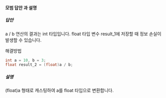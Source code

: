 #### 모범 답안 과 설명
##### 답안
a / b 연산의 결과는 int 타입입니다.
float 타입 변수 result_1에 저장할 때 정보 손실이 발생할 수 있습니다.
</br>

해결방법
```cpp
int a = 10, b = 3;
float result_2 = (float)a / b;
```

##### 설명
(float)a 형태로 캐스팅하여 a를 float 타입으로 변환합니다.
